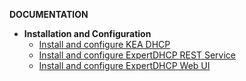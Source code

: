 **DOCUMENTATION**

- **Installation and Configuration**
  - [Install and configure KEA DHCP](install_kea_dhcp.md)
  - [Install and configure ExpertDHCP REST Service](install_expert_dhcp_rest.md)
  - [Install and configure ExpertDHCP Web UI](install_expert_dhcp_web_ui.md)
